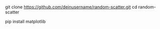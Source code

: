 git clone https://github.com/deinusername/random-scatter.git
cd random-scatter

pip install matplotlib
